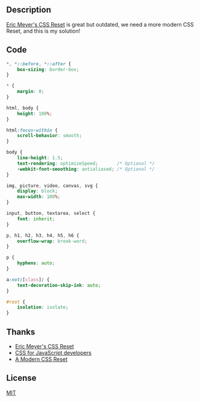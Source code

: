 ## Description

[Eric Meyer's CSS Reset](https://meyerweb.com/eric/tools/css/reset/) is great but outdated, we need a more modern CSS Reset, and this is my solution!

## Code

```css
*, *::before, *::after {
    box-sizing: border-box;
}

* {
    margin: 0;
}

html, body {
    height: 100%;
}

html:focus-within {
    scroll-behavior: smooth;
}

body {
    line-height: 1.5;
    text-rendering: optimizeSpeed;       /* Optional */
    -webkit-font-smoothing: antialiased; /* Optional */
}

img, picture, video, canvas, svg {
    display: block;
    max-width: 100%;
}

input, button, textarea, select {
    font: inherit;
}

p, h1, h2, h3, h4, h5, h6 {
    overflow-wrap: break-word;
}

p {
    hyphens: auto;
}

a:not([class]) {
    text-decoration-skip-ink: auto;
}

#root {
    isolation: isolate;
}
```

## Thanks

- [Eric Meyer's CSS Reset](https://meyerweb.com/eric/tools/css/reset/)
- [CSS for JavaScript developers](https://courses.joshwcomeau.com/css-for-js/treasure-trove/010-global-styles)
- [A Modern CSS Reset](https://andy-bell.co.uk/a-modern-css-reset/)

## License
[MIT](https://github.com/jynxio/modern-css-reset/blob/main/LICENSE)
